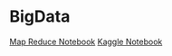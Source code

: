 # BigData
[Map Reduce Notebook](https://colab.research.google.com/drive/1nuwjG14OTXPk_84LE_2TpqgVzn2ee6I8?usp=sharing)
[Kaggle Notebook](https://www.kaggle.com/code/raghadkhaled1/pyspark-linear-regression/notebook)


